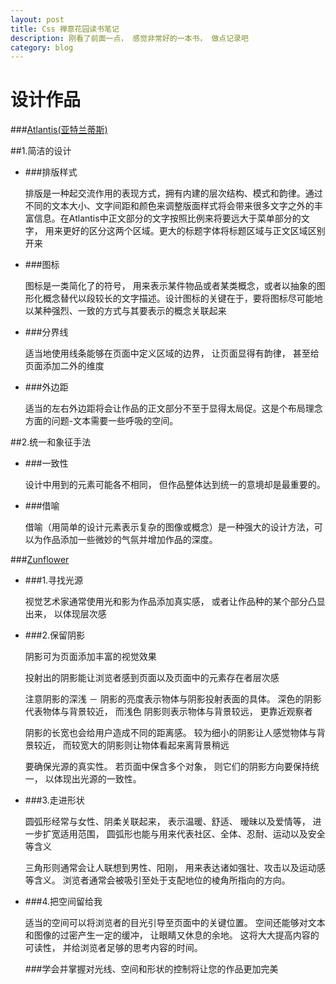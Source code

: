 ```yaml
---
layout: post
title: Css 禅意花园读书笔记
description: 刚看了前面一点， 感觉非常好的一本书， 做点记录吧
category: blog
---
```


设计作品
================================================================

###[Atlantis(亚特兰蒂斯)](http://www.csszengarden.com/028)

##1.简洁的设计

* ###排版样式

    排版是一种起交流作用的表现方式，拥有内建的层次结构、模式和韵律。通过不同的文本大小、文字间距和颜色来调整版面样式将会带来很多文字之外的丰富信息。在Atlantis中正文部分的文字按照比例来将要远大于菜单部分的文字， 用来更好的区分这两个区域。更大的标题字体将标题区域与正文区域区别开来

* ###图标

    图标是一类简化了的符号， 用来表示某件物品或者某类概念，或者以抽象的图形化概念替代以段较长的文字描述。设计图标的关键在于，要将图标尽可能地以某种强烈、一致的方式与其要表示的概念关联起来

* ###分界线

    适当地使用线条能够在页面中定义区域的边界， 让页面显得有韵律， 甚至给页面添加二外的维度

* ###外边距

    适当的左右外边距将会让作品的正文部分不至于显得太局促。这是个布局理念方面的问题-文本需要一些呼吸的空间。

##2.统一和象征手法

* ###一致性

    设计中用到的元素可能各不相同， 但作品整体达到统一的意境却是最重要的。

* ###借喻

    借喻（用简单的设计元素表示复杂的图像或概念）是一种强大的设计方法，可以为作品添加一些微妙的气氛并增加作品的深度。


###[Zunflower](http://www.csszengarden.com/?cssfile=026/026.css)

* ###1.寻找光源

    视觉艺术家通常使用光和影为作品添加真实感， 或者让作品种的某个部分凸显出来， 以体现层次感

* ###2.保留阴影

    阴影可为页面添加丰富的视觉效果

    投射出的阴影能让浏览者感到页面以及页面中的元素存在者层次感

    注意阴影的深浅 － 阴影的亮度表示物体与阴影投射表面的具体。 深色的阴影代表物体与背景较近， 而浅色 阴影则表示物体与背景较远， 更靠近观察者

    阴影的长宽也会给用户造成不同的距离感。 较为细小的阴影让人感觉物体与背景较近， 而较宽大的阴影则让物体看起来离背景稍远

    要确保光源的真实性。 若页面中保含多个对象， 则它们的阴影方向要保持统一， 以体现出光源的一致性。 

* ###3.走进形状

    圆弧形经常与女性、阴柔关联起来， 表示温暖、舒适、 暧昧以及爱情等， 进一步扩宽适用范围， 圆弧形也能与用来代表社区、全体、忍耐、运动以及安全等含义

    三角形则通常会让人联想到男性、阳刚， 用来表达诸如强壮、攻击以及运动感等含义。 浏览者通常会被吸引至处于支配地位的棱角所指向的方向。

* ###4.把空间留给我

    适当的空间可以将浏览者的目光引导至页面中的关键位置。 空间还能够对文本和图像的过密产生一定的缓冲， 让眼睛又休息的余地。 这将大大提高内容的可读性， 并给浏览者足够的思考内容的时间。

    ###学会并掌握对光线、空间和形状的控制将让您的作品更加完美



